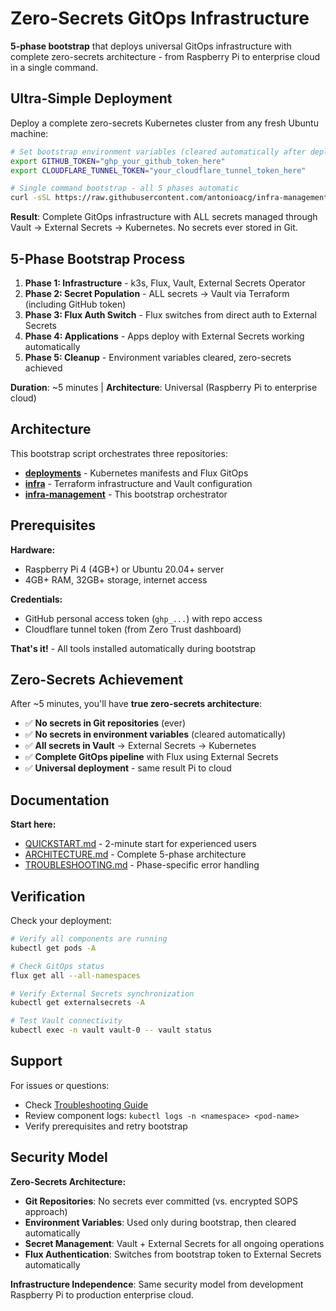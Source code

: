 # Zero-Secrets GitOps Infrastructure

**5-phase bootstrap** that deploys universal GitOps infrastructure with complete zero-secrets architecture - from Raspberry Pi to enterprise cloud in a single command.

## Ultra-Simple Deployment

Deploy a complete zero-secrets Kubernetes cluster from any fresh Ubuntu machine:

```bash
# Set bootstrap environment variables (cleared automatically after deployment)
export GITHUB_TOKEN="ghp_your_github_token_here"
export CLOUDFLARE_TUNNEL_TOKEN="your_cloudflare_tunnel_token_here"

# Single command bootstrap - all 5 phases automatic
curl -sSL https://raw.githubusercontent.com/antonioacg/infra-management/main/bootstrap.sh | bash
```

**Result**: Complete GitOps infrastructure with ALL secrets managed through Vault → External Secrets → Kubernetes. No secrets ever stored in Git.

## 5-Phase Bootstrap Process

1. **Phase 1: Infrastructure** - k3s, Flux, Vault, External Secrets Operator
2. **Phase 2: Secret Population** - ALL secrets → Vault via Terraform (including GitHub token)
3. **Phase 3: Flux Auth Switch** - Flux switches from direct auth to External Secrets  
4. **Phase 4: Applications** - Apps deploy with External Secrets working automatically
5. **Phase 5: Cleanup** - Environment variables cleared, zero-secrets achieved

**Duration**: ~5 minutes | **Architecture**: Universal (Raspberry Pi to enterprise cloud)

## Architecture

This bootstrap script orchestrates three repositories:

- **[deployments](https://github.com/antonioacg/deployments)** - Kubernetes manifests and Flux GitOps
- **[infra](https://github.com/antonioacg/infra)** - Terraform infrastructure and Vault configuration  
- **[infra-management](https://github.com/antonioacg/infra-management)** - This bootstrap orchestrator

## Prerequisites

**Hardware:** 
- Raspberry Pi 4 (4GB+) or Ubuntu 20.04+ server
- 4GB+ RAM, 32GB+ storage, internet access

**Credentials:**
- GitHub personal access token (`ghp_...`) with repo access
- Cloudflare tunnel token (from Zero Trust dashboard)

**That's it!** - All tools installed automatically during bootstrap

## Zero-Secrets Achievement

After ~5 minutes, you'll have **true zero-secrets architecture**:
- ✅ **No secrets in Git repositories** (ever)
- ✅ **No secrets in environment variables** (cleared automatically)  
- ✅ **All secrets in Vault** → External Secrets → Kubernetes
- ✅ **Complete GitOps pipeline** with Flux using External Secrets
- ✅ **Universal deployment** - same result Pi to cloud

## Documentation

**Start here:**
- [QUICKSTART.md](QUICKSTART.md) - 2-minute start for experienced users
- [ARCHITECTURE.md](ARCHITECTURE.md) - Complete 5-phase architecture
- [TROUBLESHOOTING.md](TROUBLESHOOTING.md) - Phase-specific error handling

## Verification

Check your deployment:

```bash
# Verify all components are running
kubectl get pods -A

# Check GitOps status  
flux get all --all-namespaces

# Verify External Secrets synchronization
kubectl get externalsecrets -A

# Test Vault connectivity
kubectl exec -n vault vault-0 -- vault status
```

## Support

For issues or questions:
- Check [Troubleshooting Guide](docs/TROUBLESHOOTING.md)
- Review component logs: `kubectl logs -n <namespace> <pod-name>`
- Verify prerequisites and retry bootstrap

## Security Model

**Zero-Secrets Architecture:**
- **Git Repositories**: No secrets ever committed (vs. encrypted SOPS approach)
- **Environment Variables**: Used only during bootstrap, then cleared automatically
- **Secret Management**: Vault + External Secrets for all ongoing operations
- **Flux Authentication**: Switches from bootstrap token to External Secrets automatically

**Infrastructure Independence**: Same security model from development Raspberry Pi to production enterprise cloud.